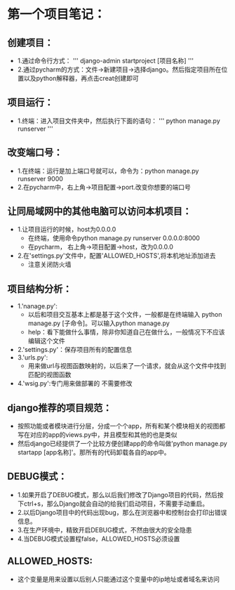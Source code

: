 # 第一个项目笔记：
## 创建项目：
- 1.通过命令行方式：
    '''
    django-admin startproject [项目名称]
    '''
- 2.通过pycharm的方式：文件->新建项目->选择django。然后指定项目所在位置以及python解释器，再点击creat创建即可


## 项目运行：
- 1.终端：进入项目文件夹中，然后执行下面的语句：
    '''
    python manage.py runserver
    '''
    
## 改变端口号：
- 1.在终端：运行是加上端口号就可以，命令为：python manage.py runserver 9000
- 2.在pycharm中，右上角->项目配置->port.改变你想要的端口号

## 让同局域网中的其他电脑可以访问本机项目：
- 1.让项目运行的时候，host为0.0.0.0
    - 在终端，使用命令python manage.py runserver 0.0.0.0:8000
    - 在pycharm， 右上角->项目配置->host，改为0.0.0.0
- 2.在'settings.py'文件中，配置'ALLOWED_HOSTS',将本机地址添加进去
    - 注意关闭防火墙

## 项目结构分析：
- 1.'nanage.py':
    - 以后和项目交互基本上都是基于这个文件，一般都是在终端输入 python manage.py [子命令]。可以输入python manage.py
    - help：看下能做什么事情，除非你知道自己在做什么，一般情况下不应该编辑这个文件
- 2.'settings.py'：保存项目所有的配置信息
- 3.'urls.py':
    - 用来做url与视图函数映射的，以后来了一个请求，就会从这个文件中找到匹配的视图函数
- 4.'wsig.py':专门用来做部署的 不需要修改

## django推荐的项目规范：
- 按照功能或者模块进行分层，分成一个个app，所有和某个模块相关的视图都写在对应的app的views.py中，并且模型和其他的也是类似
- 然后django已经提供了一个比较方便创建app的命令叫做'python manage.py startapp [app名称]'。那所有的代码卸载各自的app中。


## DEBUG模式：
- 1.如果开启了DEBUG模式，那么以后我们修改了Django项目的代码，然后按下ctrl+s，那么Django就会自动的给我们启动项目，不需要手动重启。
- 2.以后Django项目中的代码出现bug，那么在浏览器中和控制台会打印出错误信息。
- 3.在生产环境中，精致开启DEBUG模式，不然由很大的安全隐患
- 4.当DEBUG模式设置程false，ALLOWED_HOSTS必须设置


## ALLOWED_HOSTS:
- 这个变量是用来设置以后别人只能通过这个变量中的ip地址或者域名来访问


